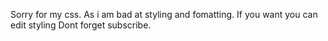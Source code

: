 Sorry for my css.
As i am bad at styling and fomatting.
If you want you can edit styling
Dont forget subscribe.
